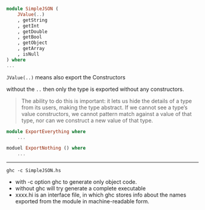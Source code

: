 ```haskell
module SimpleJSON (
    JValue(..)
    , getString
    , getInt
    , getDouble
    , getBool
    , getObject
    , getArray
    , isNull
) where
...
```
`JValue(..)` means also export the Constructors

without the `..` then only the type is exported without any constructors.

> The ability to do this is important: it lets us hide the details of a type from its users, making the type abstract. If we cannot see a type’s value constructors, we cannot pattern match against a value of that type, nor can we construct a new value of that type.


```haskell
module ExportEverything where
    ...
```
```haskell
moduel ExportNothing () where
    ...
```

---

`ghc -c SimpleJSON.hs`
- with -c option ghc to generate only object code.
- without ghc will try generate a complete executable
- xxxx.hi is an interface file, in which ghc stores info about the names exported from the module in machine-readable form.